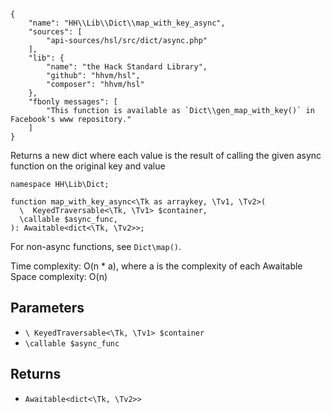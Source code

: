 ``` yamlmeta
{
    "name": "HH\\Lib\\Dict\\map_with_key_async",
    "sources": [
        "api-sources/hsl/src/dict/async.php"
    ],
    "lib": {
        "name": "the Hack Standard Library",
        "github": "hhvm/hsl",
        "composer": "hhvm/hsl"
    },
    "fbonly messages": [
        "This function is available as `Dict\\gen_map_with_key()` in Facebook's www repository."
    ]
}
```




Returns a new dict where each value is the result of calling the given
async function on the original key and value




``` Hack
namespace HH\Lib\Dict;

function map_with_key_async<\Tk as arraykey, \Tv1, \Tv2>(
  \  KeyedTraversable<\Tk, \Tv1> $container,
  \callable $async_func,
): Awaitable<dict<\Tk, \Tv2>>;
```




For non-async functions, see ` Dict\map() `.




Time complexity: O(n * a), where a is the complexity of each Awaitable
Space complexity: O(n)




## Parameters




+ ` \ KeyedTraversable<\Tk, \Tv1> $container `
+ ` \callable $async_func `




## Returns




* ` Awaitable<dict<\Tk, \Tv2>> `
<!-- HHAPIDOC -->
